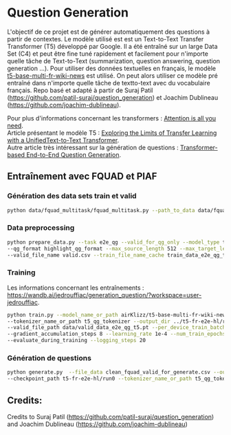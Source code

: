 # Question Generation

L'objectif de ce projet est de générer automatiquement des questions à partir de contextes. Le modèle utilisé est est un Text-to-Text Transfer Transformer (T5) développé par Google. Il a été entraîné sur un large Data Set (C4) et peut être fine tuné rapidement et facilement pour n'importe quelle tâche de Text-to-Text (summarization, question answering, question generation ...). Pour utiliser des données textuelles en français, le modèle [t5-base-multi-fr-wiki-news](https://huggingface.co/airKlizz/t5-base-multi-fr-wiki-news) est utilisé. On peut alors utiliser ce modèle pré entraîné dans n'importe quelle tâche de textto-text avec du vocabulaire français. Repo basé et adapté à partir de Suraj Patil (https://github.com/patil-suraj/question_generation) et Joachim Dublineau (https://github.com/joachim-dublineau).

Pour plus d'informations concernant les transformers : [Attention is all you need](https://arxiv.org/pdf/1706.03762.pdf).  
Article présentant le modèle T5 : [Exploring the Limits of Transfer Learning with a UnifiedText-to-Text Transformer](https://arxiv.org/pdf/1910.10683.pdf).  
Autre article très intéressant sur la génération de questions : [Transformer-based End-to-End Question Generation](https://arxiv.org/pdf/2005.01107v1.pdf).  

## Entraînement avec FQUAD et PIAF

### Génération des data sets train et valid 

```bash
python data/fquad_multitask/fquad_multitask.py --path_to_data data/fquad_multitask/
```

### Data preprocessing
 
```bash
python prepare_data.py --task e2e_qg --valid_for_qg_only --model_type t5 --dataset_path data/ \
--qg_format highlight_qg_format --max_source_length 512 --max_target_length 32 --train_file_name train.csv \
--valid_file_name valid.csv --train_file_name_cache train_data_e2e_qg_t5.pt --valid_file_name_cache valid_data_e2e_qg_t5.pt
```


### Training

Les informations concernant les entraînements : https://wandb.ai/jedrouffiac/generation_question/?workspace=user-jedrouffiac.

```bash
python train.py --model_name_or_path airKlizz/t5-base-multi-fr-wiki-news --model_type t5 \
--tokenizer_name_or_path t5_qg_tokenizer --output_dir ../t5-fr-e2e-hl/run0 --train_file_path data/train_data_e2e_qg_t5.pt \
--valid_file_path data/valid_data_e2e_qg_t5.pt --per_device_train_batch_size 3 --per_device_eval_batch_size 3 \
--gradient_accumulation_steps 8 --learning_rate 1e-4 --num_train_epochs 5 --seed 42 --do_train --do_eval \
--evaluate_during_training --logging_steps 20
```

### Génération de questions

```bash
python generate.py  --file_data clean_fquad_valid_for_generate.csv --output_dir results --file_name question_generation_predictions \
--checkpoint_path t5-fr-e2e-hl/run0 --tokenizer_name_or_path t5_qg_tokenizer 
```

## Credits:
Credits to Suraj Patil (https://github.com/patil-suraj/question_generation) and Joachim Dublineau (https://github.com/joachim-dublineau)
